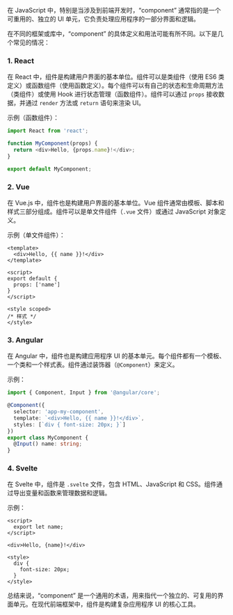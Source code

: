 在 JavaScript 中，特别是当涉及到前端开发时，“component” 通常指的是一个可重用的、独立的 UI 单元，它负责处理应用程序的一部分界面和逻辑。

在不同的框架或库中，“component” 的具体定义和用法可能有所不同。以下是几个常见的情况：

### 1. **React**
在 React 中，组件是构建用户界面的基本单位。组件可以是类组件（使用 ES6 类定义）或函数组件（使用函数定义）。每个组件可以有自己的状态和生命周期方法（类组件）或使用 Hook 进行状态管理（函数组件）。组件可以通过 `props` 接收数据，并通过 `render` 方法或 `return` 语句来渲染 UI。

示例（函数组件）：
```javascript
import React from 'react';

function MyComponent(props) {
  return <div>Hello, {props.name}!</div>;
}

export default MyComponent;
```

### 2. **Vue**
在 Vue.js 中，组件也是构建用户界面的基本单位。Vue 组件通常由模板、脚本和样式三部分组成。组件可以是单文件组件（`.vue` 文件）或通过 JavaScript 对象定义。

示例（单文件组件）：
```vue
<template>
  <div>Hello, {{ name }}!</div>
</template>

<script>
export default {
  props: ['name']
}
</script>

<style scoped>
/* 样式 */
</style>
```

### 3. **Angular**
在 Angular 中，组件也是构建应用程序 UI 的基本单元。每个组件都有一个模板、一个类和一个样式表。组件通过装饰器（`@Component`）来定义。

示例：
```typescript
import { Component, Input } from '@angular/core';

@Component({
  selector: 'app-my-component',
  template: `<div>Hello, {{ name }}!</div>`,
  styles: [`div { font-size: 20px; }`]
})
export class MyComponent {
  @Input() name: string;
}
```

### 4. **Svelte**
在 Svelte 中，组件是 `.svelte` 文件，包含 HTML、JavaScript 和 CSS。组件通过导出变量和函数来管理数据和逻辑。

示例：
```svelte
<script>
  export let name;
</script>

<div>Hello, {name}!</div>

<style>
  div {
    font-size: 20px;
  }
</style>
```

总结来说，“component” 是一个通用的术语，用来指代一个独立的、可复用的界面单元。在现代前端框架中，组件是构建复杂应用程序 UI 的核心工具。